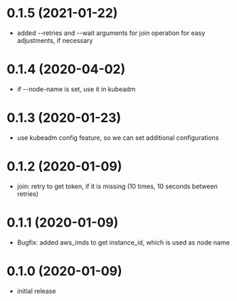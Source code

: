 0.1.5 (2021-01-22)
==================

- added --retries <amount> and --wait <seconds> arguments for join operation for easy adjustments, if necessary

0.1.4 (2020-04-02)
==================

- if --node-name is set, use it in kubeadm

0.1.3 (2020-01-23)
==================

- use kubeadm config feature, so we can set additional configurations

0.1.2 (2020-01-09)
==================

- join: retry to get token, if it is missing (10 times, 10 seconds between retries)

0.1.1 (2020-01-09)
==================

- Bugfix: added aws_imds to get instance_id, which is used as node name

0.1.0 (2020-01-09)
==================

- initial release
